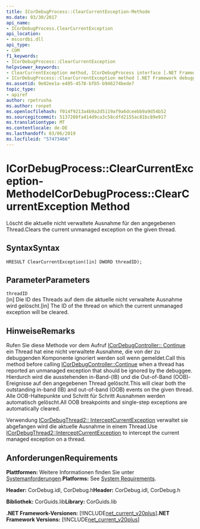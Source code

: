 ```yaml
---
title: ICorDebugProcess::ClearCurrentException-Methode
ms.date: 03/30/2017
api_name:
- ICorDebugProcess.ClearCurrentException
api_location:
- mscordbi.dll
api_type:
- COM
f1_keywords:
- ICorDebugProcess::ClearCurrentException
helpviewer_keywords:
- ClearCurrentException method, ICorDebugProcess interface [.NET Framework debugging]
- ICorDebugProcess::ClearCurrentException method [.NET Framework debugging]
ms.assetid: 9e02ee1a-e495-4578-bfb5-b946274bede7
topic_type:
- apiref
author: rpetrusha
ms.author: ronpet
ms.openlocfilehash: f014f9213a4b9a2d5119af9a6dceebb9a9d54b52
ms.sourcegitcommit: 5137208fa414d9ca3c58cdfd2155ac81bc89e917
ms.translationtype: MT
ms.contentlocale: de-DE
ms.lasthandoff: 03/06/2019
ms.locfileid: "57473466"
---
```

# <a name="icordebugprocessclearcurrentexception-method"></a><span data-ttu-id="6a228-102">ICorDebugProcess::ClearCurrentException-Methode</span><span class="sxs-lookup"><span data-stu-id="6a228-102">ICorDebugProcess::ClearCurrentException Method</span></span>
<span data-ttu-id="6a228-103">Löscht die aktuelle nicht verwaltete Ausnahme für den angegebenen Thread.</span><span class="sxs-lookup"><span data-stu-id="6a228-103">Clears the current unmanaged exception on the given thread.</span></span>  
  
## <a name="syntax"></a><span data-ttu-id="6a228-104">Syntax</span><span class="sxs-lookup"><span data-stu-id="6a228-104">Syntax</span></span>  
  
```  
HRESULT ClearCurrentException([in] DWORD threadID);  
```  
  
## <a name="parameters"></a><span data-ttu-id="6a228-105">Parameter</span><span class="sxs-lookup"><span data-stu-id="6a228-105">Parameters</span></span>  
 `threadID`  
 <span data-ttu-id="6a228-106">[in] Die ID des Threads auf dem die aktuelle nicht verwaltete Ausnahme wird gelöscht.</span><span class="sxs-lookup"><span data-stu-id="6a228-106">[in] The ID of the thread on which the current unmanaged exception will be cleared.</span></span>  
  
## <a name="remarks"></a><span data-ttu-id="6a228-107">Hinweise</span><span class="sxs-lookup"><span data-stu-id="6a228-107">Remarks</span></span>  
 <span data-ttu-id="6a228-108">Rufen Sie diese Methode vor dem Aufruf [ICorDebugController:: Continue](../../../../docs/framework/unmanaged-api/debugging/icordebugcontroller-continue-method.md) ein Thread hat eine nicht verwaltete Ausnahme, die von der zu debuggenden Komponente ignoriert werden soll wenn gemeldet.</span><span class="sxs-lookup"><span data-stu-id="6a228-108">Call this method before calling [ICorDebugController::Continue](../../../../docs/framework/unmanaged-api/debugging/icordebugcontroller-continue-method.md) when a thread has reported an unmanaged exception that should be ignored by the debuggee.</span></span> <span data-ttu-id="6a228-109">Hierdurch wird die ausstehenden in-Band-(IB) und die Out-of-Band (OOB)-Ereignisse auf den angegebenen Thread gelöscht.</span><span class="sxs-lookup"><span data-stu-id="6a228-109">This will clear both the outstanding in-band (IB) and out-of-band (OOB) events on the given thread.</span></span> <span data-ttu-id="6a228-110">Alle OOB-Haltepunkte und Schritt für Schritt Ausnahmen werden automatisch gelöscht.</span><span class="sxs-lookup"><span data-stu-id="6a228-110">All OOB breakpoints and single-step exceptions are automatically cleared.</span></span>  
  
 <span data-ttu-id="6a228-111">Verwendung [ICorDebugThread2:: InterceptCurrentException](../../../../docs/framework/unmanaged-api/debugging/icordebugthread2-interceptcurrentexception-method.md) verwaltet sie abgefangen wird die aktuelle Ausnahme in einem Thread.</span><span class="sxs-lookup"><span data-stu-id="6a228-111">Use [ICorDebugThread2::InterceptCurrentException](../../../../docs/framework/unmanaged-api/debugging/icordebugthread2-interceptcurrentexception-method.md) to intercept the current managed exception on a thread.</span></span>  
  
## <a name="requirements"></a><span data-ttu-id="6a228-112">Anforderungen</span><span class="sxs-lookup"><span data-stu-id="6a228-112">Requirements</span></span>  
 <span data-ttu-id="6a228-113">**Plattformen:** Weitere Informationen finden Sie unter [Systemanforderungen](../../../../docs/framework/get-started/system-requirements.md).</span><span class="sxs-lookup"><span data-stu-id="6a228-113">**Platforms:** See [System Requirements](../../../../docs/framework/get-started/system-requirements.md).</span></span>  
  
 <span data-ttu-id="6a228-114">**Header:** CorDebug.idl, CorDebug.h</span><span class="sxs-lookup"><span data-stu-id="6a228-114">**Header:** CorDebug.idl, CorDebug.h</span></span>  
  
 <span data-ttu-id="6a228-115">**Bibliothek:** CorGuids.lib</span><span class="sxs-lookup"><span data-stu-id="6a228-115">**Library:** CorGuids.lib</span></span>  
  
 <span data-ttu-id="6a228-116">**.NET Framework-Versionen:** [!INCLUDE[net_current_v20plus](../../../../includes/net-current-v20plus-md.md)]</span><span class="sxs-lookup"><span data-stu-id="6a228-116">**.NET Framework Versions:** [!INCLUDE[net_current_v20plus](../../../../includes/net-current-v20plus-md.md)]</span></span>
